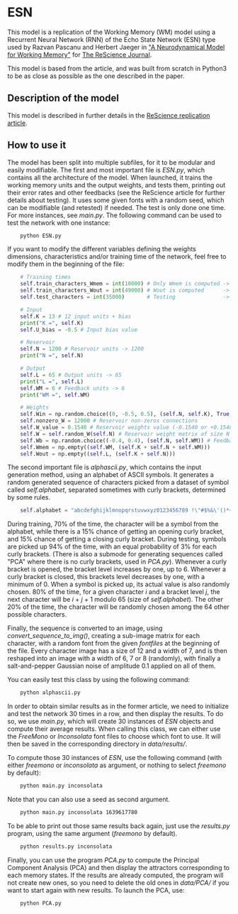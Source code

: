 
# ESN

This model is a replication of the Working Memory (WM) model using a Recurrent Neural Network (RNN) of the Echo State Network (ESN) type used by Razvan Pascanu and Herbert Jaeger in ["A Neurodynamical Model for Working Memory"](https://www.sciencedirect.com/science/article/pii/S0893608010001899) for [The ReScience Journal](http://rescience.github.io/).

This model is based from the article, and was built from scratch in Python3 to be as close as possible as the one described in the paper.

## Description of the model

This model is described in further details in the [ReScience replication article](LINK).

## How to use it

The model has been split into multiple subfiles, for it to be modular and easily modifiable.
The first and most important file is *ESN.py*, which contains all the architecture of the model. When launched, it trains the working memory units and the output weights, and tests them, printing out their error rates and other feedbacks (see the ReScience article for further details about testing). It uses some given fonts with a random seed, which can be modifiable (and retested) if needed. The test is only done one time. For more instances, see *main.py*. The following command can be used to test the network with one instance:

```bash
    python ESN.py
```

If you want to modify the different variables defining the weights dimensions, characteristics and/or training time of the network, feel free to modify them in the beginning of the file:

```python
    # Training times
    self.train_characters_Wmem = int(10000) # Only Wmem is computed -> 10000 characters sequence
    self.train_characters_Wout = int(49000) # Wout is computed      -> 49000 characters sequence
    self.test_characters = int(35000)       # Testing               -> 35000 characters sequence

    # Input
    self.K = 13 # 12 input units + bias
    print("K =", self.K)
    self.U_bias = -0.5 # Input bias value

    # Reservoir
    self.N = 1200 # Reservoir units -> 1200
    print("N =", self.N)

    # Output
    self.L = 65 # Output units -> 65
    print("L =", self.L)
    self.WM = 6 # Feedback units -> 6
    print("WM =", self.WM)

    # Weights
    self.Win = np.random.choice((0, -0.5, 0.5), (self.N, self.K), True, (0.8, 0.1, 0.1)) # Input weight matrix, 80% zeros
    self.nonzero_W = 12000 # Reservoir non-zeros connections
    self.W_value = 0.1540 # Reservoir weights value (-0.1540 or +0.1540)
    self.W = self.random_W(self.N) # Reservoir weight matrix of size N x N
    self.Wb = np.random.choice((-0.4, 0.4), (self.N, self.WM)) # Feedback weight matrix
    self.Wmem = np.empty((self.WM, (self.K + self.N + self.WM)))
    self.Wout = np.empty((self.L, (self.K + self.N)))
```

The second important file is *alphascii.py*, which contains the input generation method, using an alphabet of ASCII symbols. It generates a random generated sequence of characters picked from a dataset of symbol called *self.alphabet*, separated sometimes with curly brackets, determined by some rules.

```python
    self.alphabet = "abcdefghijklmnopqrstuvwxyz0123456789 !\"#$%&\'()*+,.-_/:;<=>?@€|[]§" # The sequence is build using random characters from the alphabet
```

During training, 70% of the time, the character will be a symbol from the alphabet, while there is a 15% chance of getting an opening curly bracket, and 15% chance of getting a closing curly bracket.
During testing, symbols are picked up 94% of the time, with an equal probability of 3% for each curly brackets. (There is also a submode for generating sequences called "PCA" where there is no curly brackets, used in *PCA.py*).
Whenever a curly bracket is opened, the bracket level increases by one, up to 6. Whenever a curly bracket is closed, this brackets level decreases by one, with a minimum of 0.
When a symbol is picked up, its actual value is also randomly chosen. 80% of the time, for a given character *i* and a bracket level *j*, the next character will be *i* + *j* + 1 modulo 65 (size of *self.alphabet*).
The other 20% of the time, the character will be randomly chosen among the 64 other possible characters.

Finally, the sequence is converted to an image, using *convert_sequence_to_img()*, creating a sub-image matrix for each character, with a random font from the given *fontfiles* at the beginning of the file. Every character image has a size of 12 and a width of 7, and is then reshaped into an image with a width of 6, 7 or 8 (randomly), with finally a salt-and-pepper Gaussian noise of amplitude 0.1 applied on all of them.

You can easily test this class by using the following command:

```bash
    python alphascii.py
```

In order to obtain similar results as in the former article, we need to initialize and test the network 30 times in a row, and then display the results. To do so, we use *main.py*, which will create 30 instances of *ESN* objects and compute their average results. When calling this class, we can either use the *FreeMono* or *Inconsolata* font files to choose which font to use. It will then be saved in the corresponding directory in *data/results/<FONTNAME>*.

To compute those 30 instances of *ESN*, use the following command (with either *freemono* or *inconsolata* as argument, or nothing to select *freemono* by default):

```bash
    python main.py inconsolata
```

Note that you can also use a seed as second argument.

```bash
    python main.py inconsolata 1639617780
```

To be able to print out those same results back again, just use the *results.py* program, using the same argument (*freemono* by default).

```bash
    python results.py inconsolata
```

Finally, you can use the program *PCA.py* to compute the Principal Component Analysis (PCA) and then display the attractors corresponding to each memory states. If the results are already computed, the program will not create new ones, so you need to delete the old ones in *data/PCA/* if you want to start again with new results. To launch the PCA, use:

```bash
    python PCA.py
```